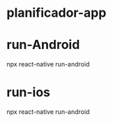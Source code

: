 # planificador-app

# run-Android

npx react-native run-android

# run-ios

npx react-native run-android
